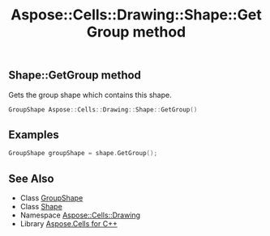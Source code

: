 ﻿---
title: Aspose::Cells::Drawing::Shape::GetGroup method
linktitle: GetGroup
second_title: Aspose.Cells for C++ API Reference
description: 'Aspose::Cells::Drawing::Shape::GetGroup method. Gets the group shape which contains this shape in C++.'
type: docs
weight: 12800
url: /cpp/aspose.cells.drawing/shape/getgroup/
---
## Shape::GetGroup method


Gets the group shape which contains this shape.

```cpp
GroupShape Aspose::Cells::Drawing::Shape::GetGroup()
```


## Examples


```cpp
GroupShape groupShape = shape.GetGroup();
```

## See Also

* Class [GroupShape](../../groupshape/)
* Class [Shape](../)
* Namespace [Aspose::Cells::Drawing](../../)
* Library [Aspose.Cells for C++](../../../)
